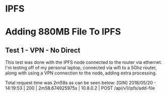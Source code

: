 # IPFS

# Adding 880MB File To IPFS

## Test 1 - VPN - No Direct

This test was done with the IPFS node connected to the router via ethernet. 
I'm testing off of my personal laptop, connected via wifi to a 5Ghz router, along with using a VPN connection to the node, adding extra processing.

Total request time was 2m58s as can be seen below:
[GIN] 2018/05/20 - 14:19:53 | 200 | 2m58.674925975s |        10.8.0.2 | POST     /api/v1/ipfs/add-file
